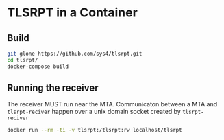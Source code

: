 # TLSRPT in a Container

## Build

```sh
git glone https://github.com/sys4/tlsrpt.git
cd tlsrpt/
docker-compose build
```
## Running the receiver

The receiver MUST run near the MTA. Communicaton between a MTA and `tlsrpt-reciver`
happen over a unix domain socket created by `tlsrpt-reciver`

```sh
docker run --rm -ti -v tlsrpt:/tlsrpt:rw localhost/tlsrpt
```

